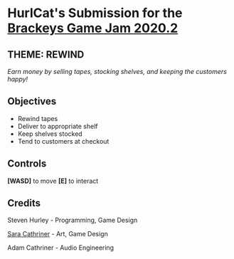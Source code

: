 # HurlCat's Submission for the [Brackeys Game Jam 2020.2](https://itch.io/jam/brackeys-4)

## THEME: REWIND

*Earn money by selling tapes, stocking shelves, and keeping the customers happy!* 

## Objectives
* Rewind tapes
* Deliver to appropriate shelf
* Keep shelves stocked
* Tend to customers at checkout

## Controls

**[WASD]** to move
**[E]** to interact

## Credits
Steven Hurley - Programming, Game Design

[Sara Cathriner](https://saracathriner.com/) - Art, Game Design

Adam Cathriner - Audio Engineering
